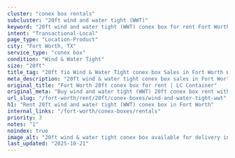 ```yaml
---
cluster: "conex box rentals"
subcluster: "20ft wind and water tight (WWT)"
keyword: "20ft wind and water tight (WWT) conex box for rent Fort Worth, TX"
intent: "Transactional-Local"
page_type: "Location-Product"
city: "Fort Worth, TX"
service_type: "conex box"
condition: "Wind & Water Tight"
size: "20ft"
title_tag: "20ft Yio Wind & Water Tight conex box Sales in Fort Worth ☎ (214) 524-4168 | LC Container"
meta_description: "20ft wind & water tight conex box sales in Fort Worth. Fast delivery, competitive pricing. Serving conex boxes area. Quote ID: 661. Call (214) 524-4168 for your free quote today."
original_title: "Fort Worth 20ft conex box for rent | LC Container"
original_meta: "Buy wind and water tight (WWT) 20ft conex box rent with local delivery in Fort Worth, TX. LC Container — local Since 2003. Request a fast quote today."
url_slug: "/fort-worth/rent/20ft/conex-boxes/wind-and-water-tight-wwt"
h1: "Rent 20ft wind and water tight (WWT) conex box in Fort Worth"
internal_links: "/fort-worth/conex-boxes/rentals"
priority: 3
notes: "1"
noindex: true
image_alt: "20ft wind & water tight conex box available for delivery in Fort Worth"
last_updated: "2025-10-21"
---
```


<!-- TODO: Add unique city/inventory copy, images, and internal links here. -->
